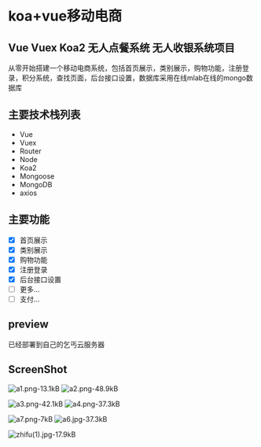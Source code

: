 # koa+vue移动电商

Vue Vuex Koa2 无人点餐系统 无人收银系统项目 
---
从零开始搭建一个移动电商系统，包括首页展示，类别展示，购物功能，注册登录，积分系统，查找页面，后台接口设置，数据库采用在线mlab在线的mongo数据库

## 主要技术栈列表
- Vue
- Vuex
- Router
- Node
- Koa2
- Mongoose
- MongoDB
- axios

## 主要功能
- [x] 首页展示
- [x] 类别展示
- [x] 购物功能
- [x] 注册登录
- [x] 后台接口设置
- [ ] 更多...
- [ ] 支付...

## preview
已经部署到自己的乞丐云服务器


## ScreenShot
![a1.png-13.1kB][2] ![a2.png-48.9kB][3]

![a3.png-42.1kB][4] ![a4.png-37.3kB][5]

![a7.png-7kB][6] ![a6.jpg-37.3kB][1]

![zhifu(1).jpg-17.9kB][7]



  [1]: http://static.zybuluo.com/wp0214/rwz8curhrmgl5wf0apn3r07h/a6.jpg
  [2]: http://static.zybuluo.com/wp0214/1m74vm45y6a46z88fojs0zxi/a1.png
  [3]: http://static.zybuluo.com/wp0214/u156yzofeuhobi6tato8u4yq/a2.png
  [4]: http://static.zybuluo.com/wp0214/zrq4hkbi3z8j63c6caczkj1d/a3.png
  [5]: http://static.zybuluo.com/wp0214/2qm2iikjxx5nshb8oy0mi4nd/a4.png
  [6]: http://static.zybuluo.com/wp0214/4k5rokr25tocluz0x869gfq5/a7.png
  [7]: http://static.zybuluo.com/wp0214/jow9bpn8yh7de6o4arpt0734/zhifu%281%29.jpg
